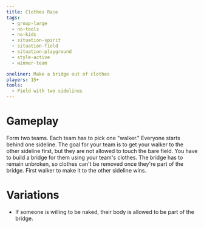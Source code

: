 ```yaml
---
title: Clothes Race
tags:
  - group-large
  - no-tools
  - no-kids
  - situation-spirit
  - situation-field
  - situation-playground
  - style-active
  - winner-team

oneliner: Make a bridge out of clothes
players: 15+
tools:
  - Field with two sidelines
---
```

# Gameplay
Form two teams. Each team has to pick one "walker." Everyone starts behind one sideline. The goal for your team is to get your walker to the other sideline first, but they are not allowed to touch the bare field. You have to build a bridge for them using your team's clothes. The bridge has to remain unbroken, so clothes can't be removed once they're part of the bridge. First walker to make it to the other sideline wins.

# Variations
* If someone is willing to be naked, their body is allowed to be part of the bridge.
